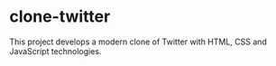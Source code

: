 # clone-twitter
This project develops a modern clone of Twitter with HTML, CSS and JavaScript technologies.

